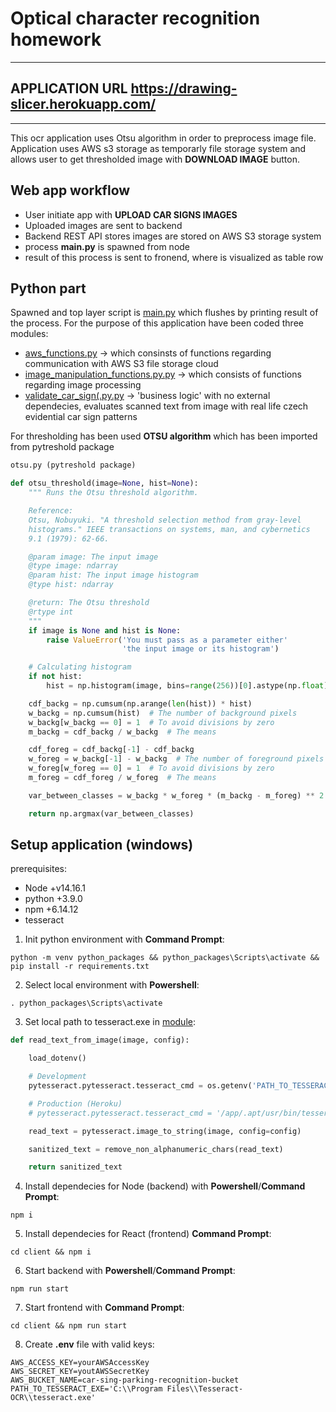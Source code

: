 
# Optical character recognition homework
*************************************************
## APPLICATION URL https://drawing-slicer.herokuapp.com/
*************************************************

This ocr application uses Otsu algorithm in order to preprocess image file. Application uses AWS s3 storage as temporarly file storage system and allows user to get thresholded image with **DOWNLOAD IMAGE** button.

## Web app workflow

* User initiate app with **UPLOAD CAR SIGNS IMAGES**
* Uploaded images are sent to backend
* Backend REST API stores images are stored on AWS S3 storage system
* process **main.py** is spawned from node
* result of this process is sent to fronend, where is visualized as table row

## Python part

Spawned and top layer script is [main.py](https://github.com/Jurajzovinec/homework-nemocnica-one/blob/master/python_app_modules/image_manipulation_functions.py) which flushes by printing result of the process. For the purpose of this application have been coded three modules:

* [aws_functions.py](https://github.com/Jurajzovinec/homework-nemocnica-one/blob/master/python_app_modules/aws_functions.py) -> which consinsts of functions regarding communication with AWS S3 file storage cloud
* [image_manipulation_functions.py.py](https://github.com/Jurajzovinec/homework-nemocnica-one/blob/master/python_app_modules/image_manipulation_functions.py) -> which consists of functions regarding image processing
* [validate_car_sign(.py.py](https://github.com/Jurajzovinec/homework-nemocnica-one/blob/master/python_app_modules/validate_car_sign.py) -> 'business logic' with no external dependecies, evaluates scanned text from image with real life czech evidential car sign patterns

For thresholding has been used **OTSU algorithm** which has been imported from pytreshold package

```python
otsu.py (pytreshold package)

def otsu_threshold(image=None, hist=None):
    """ Runs the Otsu threshold algorithm.

    Reference:
    Otsu, Nobuyuki. "A threshold selection method from gray-level
    histograms." IEEE transactions on systems, man, and cybernetics
    9.1 (1979): 62-66.

    @param image: The input image
    @type image: ndarray
    @param hist: The input image histogram
    @type hist: ndarray

    @return: The Otsu threshold
    @rtype int
    """
    if image is None and hist is None:
        raise ValueError('You must pass as a parameter either'
                         'the input image or its histogram')

    # Calculating histogram
    if not hist:
        hist = np.histogram(image, bins=range(256))[0].astype(np.float)

    cdf_backg = np.cumsum(np.arange(len(hist)) * hist)
    w_backg = np.cumsum(hist)  # The number of background pixels
    w_backg[w_backg == 0] = 1  # To avoid divisions by zero
    m_backg = cdf_backg / w_backg  # The means

    cdf_foreg = cdf_backg[-1] - cdf_backg
    w_foreg = w_backg[-1] - w_backg  # The number of foreground pixels
    w_foreg[w_foreg == 0] = 1  # To avoid divisions by zero
    m_foreg = cdf_foreg / w_foreg  # The means

    var_between_classes = w_backg * w_foreg * (m_backg - m_foreg) ** 2

    return np.argmax(var_between_classes)
```

## Setup application (windows)

prerequisites:
* Node +v14.16.1
* python +3.9.0
* npm +6.14.12
* tesseract

1. Init python environment with **Command Prompt**:

```text
python -m venv python_packages && python_packages\Scripts\activate && pip install -r requirements.txt
```

2. Select local environment with **Powershell**: 

```text
. python_packages\Scripts\activate
```

3. Set local path to tesseract.exe in [module](https://github.com/Jurajzovinec/homework-nemocnica-one/blob/master/python_app_modules/image_manipulation_functions.py):

```python
def read_text_from_image(image, config):

    load_dotenv()

    # Development
    pytesseract.pytesseract.tesseract_cmd = os.getenv('PATH_TO_TESSERACT_EXE')

    # Production (Heroku)
    # pytesseract.pytesseract.tesseract_cmd = '/app/.apt/usr/bin/tesseract'

    read_text = pytesseract.image_to_string(image, config=config)

    sanitized_text = remove_non_alphanumeric_chars(read_text)

    return sanitized_text
```

4. Install dependecies for Node (backend) with **Powershell**/**Command Prompt**:

```text
npm i
```

5. Install dependecies for React (frontend) **Command Prompt**:

```text
cd client && npm i
```

6. Start backend with **Powershell**/**Command Prompt**:

```text
npm run start
```

7. Start frontend with **Command Prompt**:

```text
cd client && npm run start
```

8. Create **.env** file with valid keys:

```text
AWS_ACCESS_KEY=yourAWSAccessKey
AWS_SECRET_KEY=youtAWSSecretKey
AWS_BUCKET_NAME=car-sing-parking-recognition-bucket
PATH_TO_TESSERACT_EXE='C:\\Program Files\\Tesseract-OCR\\tesseract.exe'
```
